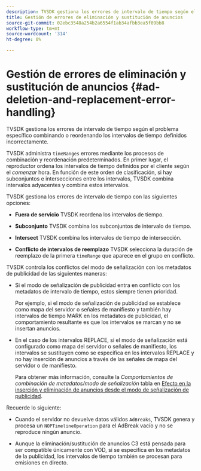 ```yaml
---
description: TVSDK gestiona los errores de intervalo de tiempo según el problema específico combinando o reordenando los intervalos de tiempo definidos incorrectamente.
title: Gestión de errores de eliminación y sustitución de anuncios
source-git-commit: 02ebc3548a254b2a6554f1ab34afbb3ea5f09bb8
workflow-type: tm+mt
source-wordcount: '314'
ht-degree: 0%

---
```


# Gestión de errores de eliminación y sustitución de anuncios  {#ad-deletion-and-replacement-error-handling}

TVSDK gestiona los errores de intervalo de tiempo según el problema específico combinando o reordenando los intervalos de tiempo definidos incorrectamente.

TVSDK administra `timeRanges` errores mediante los procesos de combinación y reordenación predeterminados. En primer lugar, el reproductor ordena los intervalos de tiempo definidos por el cliente según el *comenzar* hora. En función de este orden de clasificación, si hay subconjuntos e intersecciones entre los intervalos, TVSDK combina intervalos adyacentes y combina estos intervalos.

TVSDK gestiona los errores de intervalo de tiempo con las siguientes opciones:

* **Fuera de servicio** TVSDK reordena los intervalos de tiempo.

* **Subconjunto** TVSDK combina los subconjuntos de intervalo de tiempo.

* **Intersect** TVSDK combina los intervalos de tiempo de intersección.

* **Conflicto de intervalos de reemplazo** TVSDK selecciona la duración de reemplazo de la primera `timeRange` que aparece en el grupo en conflicto.

TVSDK controla los conflictos del modo de señalización con los metadatos de publicidad de las siguientes maneras:

* Si el modo de señalización de publicidad entra en conflicto con los metadatos de intervalo de tiempo, estos siempre tienen prioridad.

  Por ejemplo, si el modo de señalización de publicidad se establece como mapa del servidor o señales de manifiesto y también hay intervalos de tiempo MARK en los metadatos de publicidad, el comportamiento resultante es que los intervalos se marcan y no se insertan anuncios.
* En el caso de los intervalos REPLACE, si el modo de señalización está configurado como mapa del servidor o señales de manifiesto, los intervalos se sustituyen como se especifica en los intervalos REPLACE y no hay inserción de anuncios a través de las señales de mapa del servidor o de manifiesto.

  Para obtener más información, consulte la *Comportamientos de combinación de metadatos/modo de señalización* tabla en [Efecto en la inserción y eliminación de anuncios desde el modo de señalización de publicidad](../../../../../tvsdk-3x-android-prog/android-3x-advertising/ad-insertion/delete-replace-content-vod/android-3x-signaling-mode-android.md).

Recuerde lo siguiente:

* Cuando el servidor no devuelve datos válidos `AdBreaks`, TVSDK genera y procesa un `NOPTimelineOperation` para el AdBreak vacío y no se reproduce ningún anuncio.

* Aunque la eliminación/sustitución de anuncios C3 está pensada para ser compatible únicamente con VOD, si se especifica en los metadatos de la publicidad, los intervalos de tiempo también se procesan para emisiones en directo.
